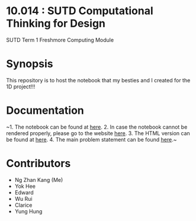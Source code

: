 # 10.014 : SUTD Computational Thinking for Design
SUTD Term 1 Freshmore Computing Module

# Synopsis

This repository is to host the notebook that my besties and I created for the 1D project!!! 

# Documentation
~1. The notebook can be found at [here](./Assignment_1.ipynb).
2. In case the notebook cannot be rendered properly, please go to the website [here](https://nbviewer.jupyter.org/github/ngzhankang/Deep-Learning/blob/main/Assignment_1.ipynb).
3. The HTML version can be found at [here](./P1935727-DITFT2B11-NGZHANKANG-MNISTCA1.html).
4. The main problem statement can be found [here](./ST1504_DELE_Assignment_CA1_AY202021S2.pdf).~

# Contributors
- Ng Zhan Kang (Me)
- Yok Hee
- Edward
- Wu Rui
- Clarice
- Yung Hung

